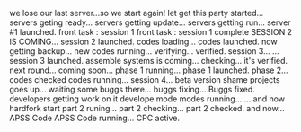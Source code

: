 we lose our last server...so we start again!
let get this party started...
servers geting ready...
servers getting update...
servers getting run...
server #1 launched.
front task : session 1
front task : session 1 complete
SESSION 2 IS COMING...
session 2 launched.
codes loading...
codes launched.
now getting backup...
new codes running...
verifying...
verified.
session 3...
...
session 3 launched.
assemble systems
is coming...
checking...
it's verified.
next round...
coming soon...
phase 1 running...
phase 1 launched.
phase 2...
codes checked
codes running...
session 4...
beta version
shame
projects goes up...
waiting
some buggs there...
buggs fixing...
Buggs fixed.
developers getting work on it
develope mode
modes running...
...
and now hardfork
start
part 2 runing...
part 2
checking...
part 2 checked.
and now...
APSS Code
APSS Code running...
CPC active.
